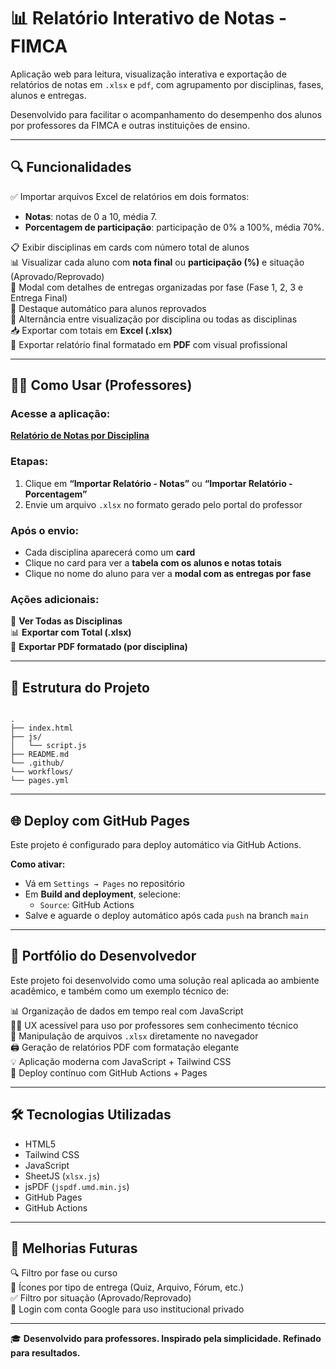 # 📊 Relatório Interativo de Notas - FIMCA

Aplicação web para leitura, visualização interativa e exportação de relatórios de notas em `.xlsx` e `pdf`, com agrupamento por disciplinas, fases, alunos e entregas.

Desenvolvido para facilitar o acompanhamento do desempenho dos alunos por professores da FIMCA e outras instituições de ensino.

---

## 🔍 Funcionalidades

✅ Importar arquivos Excel de relatórios em dois formatos:
- **Notas**: notas de 0 a 10, média 7.
- **Porcentagem de participação**: participação de 0% a 100%, média 70%.

📋 Exibir disciplinas em cards com número total de alunos  
📊 Visualizar cada aluno com **nota final** ou **participação (%)** e situação (Aprovado/Reprovado)  
🧾 Modal com detalhes de entregas organizadas por fase (Fase 1, 2, 3 e Entrega Final)  
🔴 Destaque automático para alunos reprovados  
🔁 Alternância entre visualização por disciplina ou todas as disciplinas  
📥 Exportar com totais em **Excel (.xlsx)**  
📄 Exportar relatório final formatado em **PDF** com visual profissional  

---

## 🧑‍🏫 Como Usar (Professores)

### Acesse a aplicação:
**[Relatório de Notas por Disciplina](https://lucasglgoncalves.github.io/relatorio-notas-fimca/)**

### Etapas:

1. Clique em **“Importar Relatório - Notas”** ou **“Importar Relatório - Porcentagem”**
2. Envie um arquivo `.xlsx` no formato gerado pelo portal do professor

### Após o envio:

- Cada disciplina aparecerá como um **card**
- Clique no card para ver a **tabela com os alunos e notas totais**
- Clique no nome do aluno para ver a **modal com as entregas por fase**

### Ações adicionais:

🔄 **Ver Todas as Disciplinas**  
📊 **Exportar com Total (.xlsx)**  
📄 **Exportar PDF formatado (por disciplina)**

---

## 📁 Estrutura do Projeto

```

.
├── index.html
├── js/
│   └── script.js
├── README.md
└── .github/
└── workflows/
└── pages.yml

```

---

## 🌐 Deploy com GitHub Pages

Este projeto é configurado para deploy automático via GitHub Actions.

**Como ativar:**
- Vá em `Settings → Pages` no repositório
- Em **Build and deployment**, selecione:
  - `Source`: GitHub Actions
- Salve e aguarde o deploy automático após cada `push` na branch `main`

---

## 💼 Portfólio do Desenvolvedor

Este projeto foi desenvolvido como uma solução real aplicada ao ambiente acadêmico, e também como um exemplo técnico de:

📊 Organização de dados em tempo real com JavaScript  
🧑‍💻 UX acessível para uso por professores sem conhecimento técnico  
📁 Manipulação de arquivos `.xlsx` diretamente no navegador  
🖨️ Geração de relatórios PDF com formatação elegante  
💡 Aplicação moderna com JavaScript + Tailwind CSS  
🚀 Deploy contínuo com GitHub Actions + Pages  

---

## 🛠️ Tecnologias Utilizadas

- HTML5  
- Tailwind CSS  
- JavaScript  
- SheetJS (`xlsx.js`)  
- jsPDF (`jspdf.umd.min.js`)  
- GitHub Pages  
- GitHub Actions  

---

## 🧩 Melhorias Futuras

🔍 Filtro por fase ou curso  
🧾 Ícones por tipo de entrega (Quiz, Arquivo, Fórum, etc.)  
✅ Filtro por situação (Aprovado/Reprovado)  
🔐 Login com conta Google para uso institucional privado  

---

🎓 **Desenvolvido para professores. Inspirado pela simplicidade. Refinado para resultados.**
